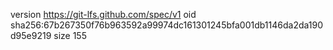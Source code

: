 version https://git-lfs.github.com/spec/v1
oid sha256:67b267350f76b963592a99974dc161301245bfa001db1146da2da190d95e9219
size 155
